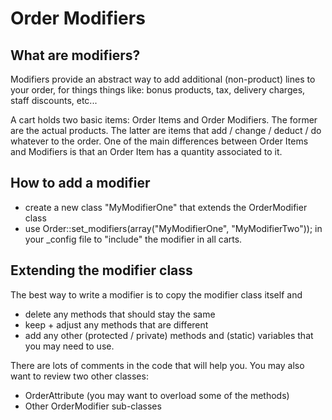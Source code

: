 # Order Modifiers

## What are modifiers?

Modifiers provide an abstract way to add additional (non-product) lines to your order, for things things like:
bonus products, tax, delivery charges, staff discounts, etc...

A cart holds two basic items: Order Items and Order Modifiers. The former are the actual products.
The latter are items that add / change / deduct / do whatever to the order.  One of the main differences 
between Order Items and Modifiers is that an Order Item has a quantity associated to it. 

## How to add a modifier

  * create a new class "MyModifierOne" that extends the OrderModifier class
  * use Order::set_modifiers(array("MyModifierOne", "MyModifierTwo")); in your _config file to "include"
  the modifier in all carts. 

## Extending the modifier class

The best way to write a modifier is to copy the modifier class itself and 

  * delete any methods that should stay the same
  * keep + adjust any methods that are different
  * add any other (protected / private) methods and (static) variables that you may need to use. 

There are lots of comments in the code that will help you.  You may also want to review two other classes:

  * OrderAttribute (you may want to overload some of the methods)
  * Other OrderModifier sub-classes